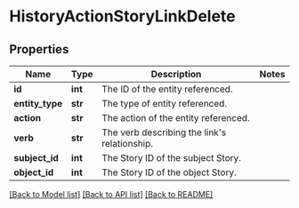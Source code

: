 # HistoryActionStoryLinkDelete

## Properties
Name | Type | Description | Notes
------------ | ------------- | ------------- | -------------
**id** | **int** | The ID of the entity referenced. | 
**entity_type** | **str** | The type of entity referenced. | 
**action** | **str** | The action of the entity referenced. | 
**verb** | **str** | The verb describing the link&#x27;s relationship. | 
**subject_id** | **int** | The Story ID of the subject Story. | 
**object_id** | **int** | The Story ID of the object Story. | 

[[Back to Model list]](../README.md#documentation-for-models) [[Back to API list]](../README.md#documentation-for-api-endpoints) [[Back to README]](../README.md)

